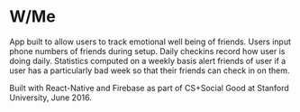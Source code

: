 # W/Me

App built to allow users to track emotional well being of friends. Users input phone numbers of friends during setup. Daily checkins record how user is doing daily. Statistics computed on a weekly basis alert friends of user if a user has a particularly bad week so that their friends can check in on them.

Built with React-Native and Firebase as part of CS+Social Good at Stanford University, June 2016.